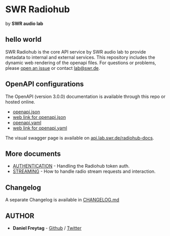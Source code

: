 # SWR Radiohub

by **SWR audio lab**

## hello world

SWR Radiohub is the core API service by SWR audio lab to provide metadata to internal and external services. This repository includes the dynamic web rendering of the openapi files.
For questions or problems, please [open an issue](https://github.com/swrlab/swr-radiohub-docs/issues/new) or contact lab@swr.de.

## OpenAPI configurations

The OpenAPI (version 3.0.0) documentation is available through this repo or hosted online.

- [openapi.json](openapi.json)
- [web link for openapi.json](https://docs.radiohub.swr.digital/openapi.json)
- [openapi.yaml](openapi.yaml)
- [web link for openapi.yaml](https://docs.radiohub.swr.digital/openapi.yaml)

The visual swagger page is available on [api.lab.swr.de/radiohub-docs](https://docs.radiohub.swr.digital/).

## More documents

- [AUTHENTICATION](docs/AUTHENTICATION.md) - Handling the Radiohub token auth.
- [STREAMING](docs/STREAMING.md) - How to handle radio stream requests and interaction.

## Changelog

A separate Changelog is available in [CHANGELOG.md](CHANGELOG.md)

## AUTHOR

- **Daniel Freytag** - [Github](https://github.com/FRYTG) / [Twitter](https://twitter.com/FRYTG)
